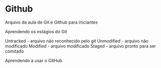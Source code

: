 # Github

Arquivo da aula de Git e Github para iniciantes

Aprendendo os estágios do Git

Untracked - arquivo não reconhecido pelo git
Unmodified - arquivo não modificado
Modified - arquivo modificado
Staged - arquivo pronto para ser comitado

Aprendendo a usar o GitHub
